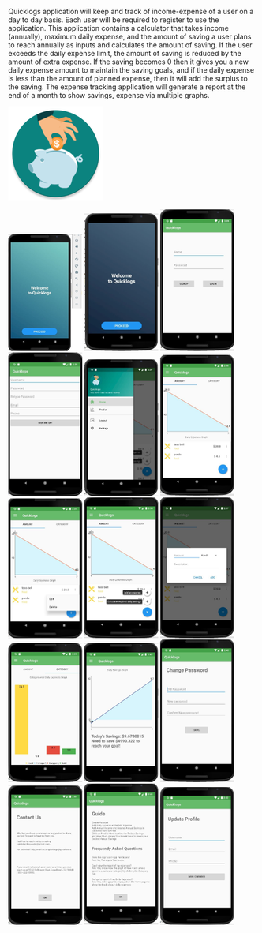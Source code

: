 Quicklogs application will keep and track of income-expense of a user on a day to day basis. Each user will be required to register to use the application. This application contains a calculator that takes income (annually), maximum daily expense, and the amount of saving a user plans to reach annually as inputs and calculates the amount of saving. If the user exceeds the daily expense limit, the amount of saving is reduced by the amount of extra expense. If the saving becomes 0 then it gives you a new daily expense amount to maintain the saving goals, and if the daily expense is less than the amount of planned expense, then it will add the surplus to the saving. The expense tracking application will generate a report at the end of a month to show savings, expense via multiple graphs.

![Quicklogs logo](images/logo.png) 

<p >
  <img src="images/Splash1.jpg" width="150" >
  <img src="images/Splash2.jpg" width="150" >
  <img src="images/Login.jpg" width="150" >
  <img src="images/Signup.jpg" width="150" >
  <img src="images/Menu.jpg" width="150" >
  <img src="images/Home1.jpg" width="150" >
  <img src="images/Home2.jpg" width="150" >
  <img src="images/Home3.jpg" width="150" >
  <img src="images/Addamount.jpg" width="150" >
  <img src="images/expensegraph.jpg" width="150" >
  <img src="images/Savingsgraph.jpg" width="150" >
  <img src="images/Changepassword.jpg" width="150" >
  <img src="images/Contactus.jpg" width="150" >
  <img src="images/Guide.jpg" width="150" >
  <img src="images/Updateprofile.jpg" width="150" >
  
</p>
